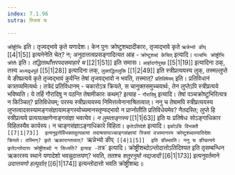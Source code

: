 ```yaml
---
index: 7.1.96
sutra: स्त्रियां च

---
```

   `क्रीष्ट्रीभिः` इति। तृज्वद्भावे कृते यणादेशः। केन पुनः क्रोष्टुशब्दादीकारः, तृज्वद्भावे कृते `ऋन्नेभ्यो ङीप्`  [[4|1|5]]  इत्यनेनेति चेत्? न; अनुदात्तत्वप्रसङ्गादित्यत आह - `क्रोष्टुशब्दं केचित्` इत्यादि। `पञ्चभिः क्रोष्ट्रीभिः क्रीतैः` इति। _तद्धितार्थोत्तरपदसमाहारे च_ [[2|1|51]]  इति समासः। `आर्हादगोपुच्छ`  [[5|1|19]]  इत्यादिना ठक्, तस्य `अध्यद्र्धपूर्व`  [[5|1|28]]  इत्यादिना लक्, `लुक्तद्धितलुकि`  [[1|2|49]]  इति स्त्रीप्रत्ययस्य लुक्, तस्मल्लुप्ते ये ङीष्प्रत्यये कृते तृज्वद्भावं कुर्वन्ति तेषां तृजवद्भावो न भवति, तस्मात्? `प्रतिविषेयम्` इति। प्रतिविधानं कत्र्तव्यमित्यर्थः। तत्रेदं प्रतिविधानम् - चकारोऽत्र क्रियते, स चानुक्तसमुच्चयार्थः, तेन लुप्तेऽपि स्त्रीप्रत्यये भविष्यति। ये तर्हि गौरादिषु न पठन्ति तेषामीकारः कथम्? इत्याह - `गौरादिषु` इत्यादि। तेषां पञ्चक्रोष्टुभिरित्यत्र न किञ्चित्? प्रतिविधेयम्; परस्य स्त्रीप्रत्ययस्य निमित्तत्वेनानाश्रितत्वात्। ननु च तेषामपि स्त्रीप्रत्ययस्य लुप्तत्वादसस्यामङ्गसंज्ञायामङ्गस्योच्यमानस्तृण्वद्भावो न प्राप्नोतीति प्रतिविधेयमेव? नैतदस्ति; लुप्ते हि स्त्रीप्रत्यये प्रत्ययलक्षणेनाङ्गसंज्ञा भवत्येव। _न लुमताङ्गस्य_ [[1|1|63]]  इति यः प्रतिषेधः सोऽङ्गाधिकार विहितस्यैव कार्यस्य। न चाङ्गसंज्ञाऽङ्गाधिकारे विहिता। `कृतेऽतिदेशे` इत्यादि। `इकोऽचि विभक्तौ  [[7|1|73]]  इत्यनुवृत्तेर्विभक्तावुत्पन्नायां तदाश्रयायाञ्चाङ्गसंज्ञायां स्त्रियां वत्र्तमानस्य क्रोष्टुशब्दस्यातिदेशः क्रियते। तस्मिन्? कृते ऋकारान्तत्वात्? `ऋन्नेभ्यो ङीप्`  [[4|1|5]]  इति ङीब्भवति। ननु च ङीप्प्रत्यये कृतेऽन्तोदात्तः क्रोष्ट्रीशब्दो न सिध्यति? इत्याह - `तत्र` इत्यादि। क्रोष्ट्रीशब्दोऽन्तोदात्तोऽतिदिश्यत इति तृसम्बन्धिन ऋकारस्य स्थाने यणादेशो भवन्नुदात्तयण्? भवति, ततश्च _शतुरनुमो नद्यजादी_ [[6|1|173]]  इत्यनुवर्तमाने _उदात्तयणो हल्पूर्वात्‌_ [[6|1|174]]  इत्यन्तोदात्तो भवति क्रोष्ट्रीशब्दः॥
